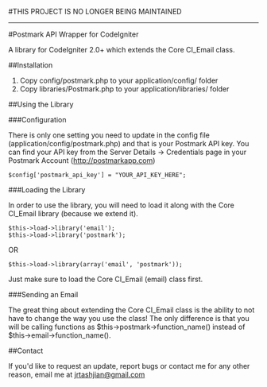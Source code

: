 #THIS PROJECT IS NO LONGER BEING MAINTAINED

* * *

#Postmark API Wrapper for CodeIgniter

A library for CodeIgniter 2.0+ which extends the Core CI_Email class.

##Installation

1. Copy config/postmark.php to your application/config/ folder
2. Copy libraries/Postmark.php to your application/libraries/ folder

##Using the Library

###Configuration

There is only one setting you need to update in the config file (application/config/postmark.php) and that is your Postmark API key. You can find your API key from the Server Details -> Credentials page in your Postmark Account (http://postmarkapp.com)

	$config['postmark_api_key'] = "YOUR_API_KEY_HERE";

###Loading the Library

In order to use the library, you will need to load it along with the Core CI_Email library (because we extend it).

	$this->load->library('email');
	$this->load->library('postmark');

OR

	$this->load->library(array('email', 'postmark'));

Just make sure to load the Core CI_Email (email) class first.

###Sending an Email

The great thing about extending the Core CI_Email class is the ability to not have to change the way you use the class! The only difference is that you will be calling functions as $this->postmark->function_name() instead of $this->email->function_name().

##Contact

If you'd like to request an update, report bugs or contact me for any other reason, email me at [jrtashjian@gmail.com](mailto:jrtashjian@gmail.com)

